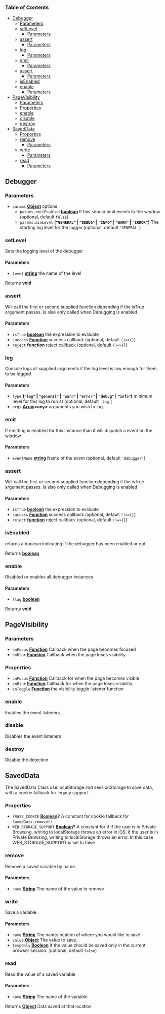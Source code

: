 <!-- Generated by documentation.js. Update this documentation by updating the source code. -->

### Table of Contents

-   [Debugger][1]
    -   [Parameters][2]
    -   [setLevel][3]
        -   [Parameters][4]
    -   [assert][5]
        -   [Parameters][6]
    -   [log][7]
        -   [Parameters][8]
    -   [emit][9]
        -   [Parameters][10]
    -   [assert][11]
        -   [Parameters][12]
    -   [isEnabled][13]
    -   [enable][14]
        -   [Parameters][15]
-   [PageVisibility][16]
    -   [Parameters][17]
    -   [Properties][18]
    -   [enable][19]
    -   [disable][20]
    -   [destroy][21]
-   [SavedData][22]
    -   [Properties][23]
    -   [remove][24]
        -   [Parameters][25]
    -   [write][26]
        -   [Parameters][27]
    -   [read][28]
        -   [Parameters][29]

## Debugger

### Parameters

-   `params` **[Object][30]** options
    -   `params.emitEnabled` **[boolean][31]** If this should emit events to the window (optional, default `false`)
    -   `params.minLevel` **(`"GENERAL"` \| `"DEBUG"` \| `"INFO"` \| `"WARN"` \| `"ERROR"`)** The starting log level for the logger (optional, default `'GENERAL'`)

### setLevel

Sets the logging level of the debugger

#### Parameters

-   `level` **[string][32]** the name of the level

Returns **void** 

### assert

Will call the first or second supplied function depending if the isTrue argument passes.
Is also only called when Debugging is enabled

#### Parameters

-   `isTrue` **[boolean][31]** the expression to evaluate
-   `success` **[Function][33]** success callback (optional, default `()=>{}`)
-   `reject` **[function][33]** reject callback (optional, default `()=>{}`)

### log

Console logs all supplied arguments if the log level is low enough for them to be logged

#### Parameters

-   `type` **(`"log"` \| `"general"` \| `"warn"` \| `"error"` \| `"debug"` \| `"info"`)** minimum level for this log to run at (optional, default `'log'`)
-   `args` **[Array][34]&lt;any>** arguments you wish to log

### emit

If emitting is enabled for this instance than it will dispatch a event on the window

#### Parameters

-   `eventName` **[string][32]** Name of the event (optional, default `'Debugger'`)

### assert

Will call the first or second supplied function depending if the isTrue argument passes.
Is also only called when Debugging is enabled

#### Parameters

-   `isTrue` **[boolean][31]** the expression to evaluate
-   `success` **[Function][33]** success callback (optional, default `()=>{}`)
-   `reject` **[function][33]** reject callback (optional, default `()=>{}`)

### isEnabled

returns a boolean indicating if the debugger has been enabled or not

Returns **[boolean][31]** 

### enable

Disabled or enables all debugger instances

#### Parameters

-   `flag` **[boolean][31]** 

Returns **void** 

## PageVisibility

### Parameters

-   `onFocus` **[Function][33]** Callback when the page becomes focused
-   `onBlur` **[Function][33]** Callback when the page loses visibility

### Properties

-   `onFocus` **[Function][33]** Callback for when the page becomes visible
-   `onBlur` **[Function][33]** Callback for when the page loses visibility
-   `onToggle` **[Function][33]** the visibility toggle listener function

### enable

Enables the event listeners

### disable

Disables the event listeners

### destroy

Disable the detection

## SavedData

The SavedData Class use localStorage and sessionStorage to save data, with a cookie fallback for legacy support.

### Properties

-   `ERASE_COOKIE` **[Boolean][31]?** A constant for cookie fallback for `SavedData.remove()`
-   `WEB_STORAGE_SUPPORT` **[Boolean][31]?** A constant for if if the user is in Private Browsing, writing to localStorage throws an error
    in iOS, if the user is in Private Browsing, writing to localStorage throws an error. In this case WEB_STORAGE_SUPPORT is set to false

### remove

Remove a saved variable by name.

#### Parameters

-   `name` **[String][32]** The name of the value to remove

### write

Save a variable.

#### Parameters

-   `name` **[String][32]** The name/location of where you would like to save
-   `value` **[Object][30]** The value to save.
-   `tempOnly` **[Boolean][31]** If the value should be saved only in the current browser session. (optional, default `false`)

### read

Read the value of a saved variable

#### Parameters

-   `name` **[String][32]** The name of the variable

Returns **[Object][30]** Data saved at that location

[1]: #debugger

[2]: #parameters

[3]: #setlevel

[4]: #parameters-1

[5]: #assert

[6]: #parameters-2

[7]: #log

[8]: #parameters-3

[9]: #emit

[10]: #parameters-4

[11]: #assert-1

[12]: #parameters-5

[13]: #isenabled

[14]: #enable

[15]: #parameters-6

[16]: #pagevisibility

[17]: #parameters-7

[18]: #properties

[19]: #enable-1

[20]: #disable

[21]: #destroy

[22]: #saveddata

[23]: #properties-1

[24]: #remove

[25]: #parameters-8

[26]: #write

[27]: #parameters-9

[28]: #read

[29]: #parameters-10

[30]: https://developer.mozilla.org/docs/Web/JavaScript/Reference/Global_Objects/Object

[31]: https://developer.mozilla.org/docs/Web/JavaScript/Reference/Global_Objects/Boolean

[32]: https://developer.mozilla.org/docs/Web/JavaScript/Reference/Global_Objects/String

[33]: https://developer.mozilla.org/docs/Web/JavaScript/Reference/Statements/function

[34]: https://developer.mozilla.org/docs/Web/JavaScript/Reference/Global_Objects/Array

